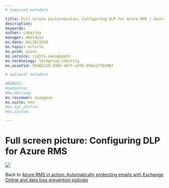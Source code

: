 ```yaml
---
# required metadata

title: Full screen picture&colon; Configuring DLP for Azure RMS | Azure RMS
description:
keywords:
author: cabailey
manager: mbaldwin
ms.date: 04/28/2016
ms.topic: article
ms.prod: azure
ms.service: rights-management
ms.technology: techgroup-identity
ms.assetid: 58461319-3981-4b7f-a195-956a1778e907

# optional metadata

#ROBOTS:
#audience:
#ms.devlang:
ms.reviewer: esaggese
ms.suite: ems
#ms.tgt_pltfrm:
#ms.custom:

---
```


# Full screen picture: Configuring DLP for Azure RMS
![](./media/AzRMS_DLPExample.png)

Back to [Azure RMS in action: Automatically protecting emails with Exchange Online and data loss prevention policies](http://technet.microsoft.com/library/jj585026.aspx)

